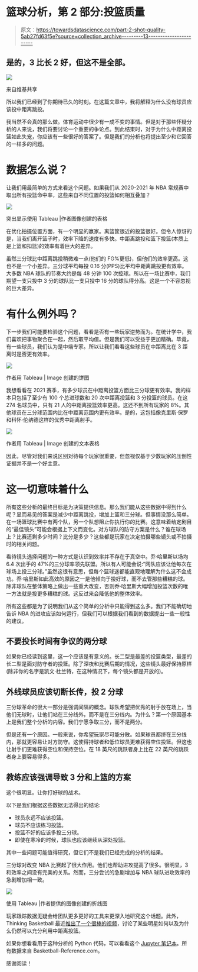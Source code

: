 # 篮球分析，第 2 部分:投篮质量

> 原文：<https://towardsdatascience.com/part-2-shot-quality-5ab27fd63f5e?source=collection_archive---------13----------------------->

## 是的，3 比长 2 好，但这不是全部。

![](img/2f9a4ca745e922bcbe714769db1b1d66.png)

来自维基共享

所以我们已经到了你期待已久的时刻。在这篇文章中，我将解释为什么没有球员应该投中距离跳投。

我当然不会真的那么做。体育运动中很少有一成不变的事情。但是对于那些怀疑分析的人来说，我们将要讨论一个重要的争论点。到此结束时，对于为什么中距离投篮如此失宠，你应该有一些很好的答案了。但是我们的分析也将提出至少和它回答的一样多的问题。

# 数据怎么说？

让我们用最简单的方式来看这个问题。如果我们从 2020-2021 年 NBA 常规赛中取出所有投篮命中率，这些来自不同位置的投篮如何相互叠加？

![](img/efc9c6fe4a1cd4f3f0d768e64b427524.png)

突出显示使用 Tableau |作者图像创建的表格

在优化拍摄位置方面，有一个明显的赢家。离篮筐很近的投篮很好。但令人惊讶的是，当我们离开篮子时，效率下降的速度有多快。中距离跳投和篮下投篮(本质上是上篮和扣篮)的效率有着巨大的差异。

虽然三分球比中距离跳投稍微难一点(他们的 FG%更低)，但他们的效率更高。这也不是一个小差异。三分球平均每投 0.16 分(PPS)比平均中距离跳投更有效率。大多数 NBA 球队的节奏大约是每 48 分钟 100 次控球。所以在一场比赛中，我们期望一支只投中 3 分的球队比一支只投中 16 分的球队得分高。这是一个不容忽视的巨大差异。

# 有什么例外吗？

下一步我们可能要检验这个问题，看看是否有一些玩家逆势而为。在统计学中，我们喜欢把事物聚合在一起，然后取平均值。但是我们可以受益于更加精确。毕竟，有一些球员，我们认为是中端专家。所以让我们看看这些球员在中距离比在 3 距离时是否更有效率。

![](img/b0a1c4340c0f90dae80d755c0f834860.png)

作者用 Tableau | Image 创建的饼图

我想看看在 2021 赛季，有多少球员在中距离投篮方面比三分球更有效率。我的样本只包括了至少有 100 个总进球数和 20 次中距离投篮和 3 分投篮的球员。在这 274 名球员中，只有 21 人的中距离投篮效率更高。这还不到所有玩家的 8%。其他球员在三分球范围内比在中距离范围内更有效率。是的，这包括像克里斯·保罗和科怀·伦纳德这样的优秀中距离射手。

![](img/afd8cb2ffc6e40397b960e6a0ca61503.png)

作者用 Tableau | Image 创建的文本表格

因此，尽管对我们来说区别对待每个玩家很重要，但忽视仅基于少数玩家的压倒性证据并不是一个好主意。

# 这一切意味着什么

所有这些分析的最终目标是为决策提供信息。那么我们能从这些数据中得到什么呢？显而易见的答案是减少中距离跳投，增加上篮和三分球。但事情没那么简单。在一场篮球比赛中有两个队，另一个队想阻止你执行你的比赛。这意味着给定剧目的“最佳镜头”可能会根据上下文而变化。对方球队的防守方案是什么？谁在球场上？比赛还剩多少时间？比分是多少？这些都是玩家在决定拍摄哪些镜头或不拍摄时的相关问题。

看待镜头选择问题的一种方式是认识到效率并不存在于真空中。乔·哈里斯以场均 6.4 次出手的 47%的三分球率领先联盟。所以有人可能会说:“网队应该让他每次在球场上投三分球。”虽然这很有意思，但每个篮球迷都能直观地理解为什么这不会成功。乔·哈里斯如此高效的原因之一是他倾向于投好球，而不去管那些糟糕的球。除非球队在整体策略上做出一些重大改变，否则乔·哈里斯大幅增加投篮次数的唯一方法就是投更多糟糕的球。这反过来会降低他的整体效率。

所有这些都是为了说明我们从这个简单的分析中只能得到这么多。我们不能确切地告诉 NBA 的进攻应该如何运行，但我们可以根据我们看到的数据提出一些一般性的建议。

## 不要投长时间有争议的两分球

如果你已经读到这里，这一个应该是有意义的。长二型是最差的投篮类型，最差的长二型是面对防守者的投篮。除了深夜和比赛后期的情况，这些镜头最好保持原样(除非你的名字是凯文·杜兰特，在这种情况下，每个镜头都是开放的)。

## 外线球员应该切断长传，投 2 分球

三分球革命的很大一部分是强调间隔的概念。球队希望把优秀的射手放在场上，当他们无球时，让他们站在三分线外，而不是在三分线内。为什么？第一个原因基本上是我们整个分析的内容。我们宁愿争取三分，而不是两分。

但是还有一个原因。一般来说，你希望玩家尽可能分散。如果球员都挤在三分线内，那就更容易让对方防守。这使得持球者和低位球员更难获得空位投篮。但这也让射手们更难获得空位和保持空位。在 18 英尺的跳跃者身上比在 22 英尺的跳跃者身上要容易得多。

## 教练应该强调导致 3 分和上篮的方案

这个很明显。让你打好球的战术。

以下是我们根据这些数据无法得出的结论:

*   球员永远不应该投篮。
*   球员不应该练习投篮。
*   投篮不好的应该多投三分球。
*   即使在寒冷的时候，球队也应该继续从深处投篮。

其中一些问题可能值得研究，但它们不是我们已经完成的分析的结果。

三分球对改变 NBA 比赛起了很大作用。他们也帮助进攻提高了很多。很明显，3 和效率之间没有完美的关系。然而，三分尝试的急剧增加与 NBA 球队进攻效率的急剧增加相一致。

![](img/deaf9e662f533ca61dcd90ea0144dc41.png)

使用 Tableau |作者提供的图像创建的折线图

玩家跟踪数据无疑会给团队更多更好的工具来更深入地研究这个话题。此外，Thinking Basketball 最近[推出了一个很棒的视频](https://www.youtube.com/watch?v=mi2zD-5uu1o)，讨论了某些明星如何以及为什么仍然可以充分利用中距离投篮。

如果你想看看用于这种分析的 Python 代码，可以看看这个 [Jupyter 笔记本](https://github.com/sebasdarius/data_science_portfolio/blob/master/Intro_to_Basketball_Analytics/Part_2_Shot_Quality/Analysis.ipynb)。所有数据来自 Basketball-Reference.com。

感谢阅读！